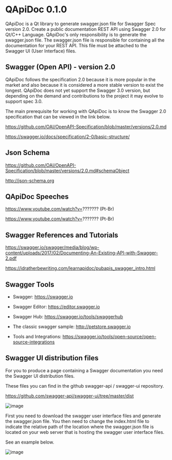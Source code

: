 # QApiDoc 0.1.0
QApiDoc is a Qt library to generate swagger.json file for Swagger Spec version 2.0. Create a public documentation REST API using Swagger 2.0 for Qt/C++ Language. QApiDoc's only responsibility is to generate the swagger.json file. The swagger.json file is responsible for containing all the documentation for your REST API. This file must be attached to the Swagger UI (User Interface) files. 

## Swagger (Open API) - version 2.0

QApiDoc follows the specification 2.0 because it is more popular in the market and also because it is considered a more stable version to exist the longest. QApiDoc does not yet support the Swagger 3.0 version, but depending on the demand and contributions to the project it may evolve to support spec 3.0.

The main prerequisite for working with QApiDoc is to know the Swagger 2.0 specification that can be viewed in the link below.

https://github.com/OAI/OpenAPI-Specification/blob/master/versions/2.0.md

https://swagger.io/docs/specification/2-0/basic-structure/

## Json Schema

https://github.com/OAI/OpenAPI-Specification/blob/master/versions/2.0.md#schemaObject

http://json-schema.org


## QApiDoc Speeches

https://www.youtube.com/watch?v=??????? (Pt-Br)

https://www.youtube.com/watch?v=??????? (Pt-Br)


## Swagger References and Tutorials 

https://swagger.io/swagger/media/blog/wp-content/uploads/2017/02/Documenting-An-Existing-API-with-Swagger-2.pdf

https://idratherbewriting.com/learnapidoc/pubapis_swagger_intro.html


## Swagger Tools

- Swagger:
https://swagger.io

- Swagger Editor:
https://editor.swagger.io

- Swagger Hub:
https://swagger.io/tools/swaggerhub

- The classic swagger sample:
http://petstore.swagger.io

- Tools and Integrations:
https://swagger.io/tools/open-source/open-source-integrations


## Swagger UI distribution files

For you to produce a page containing a Swagger documentation you need the Swagger UI distribution files.

These files you can find in the github swagger-api / swagger-ui repository.

https://github.com/swagger-api/swagger-ui/tree/master/dist

![image](https://user-images.githubusercontent.com/20048296/39937130-2925f868-5525-11e8-921d-c9ff0f59fefd.png)


First you need to download the swagger user interface files and generate the swagger.json file. You then need to change the index.html file to indicate the relative path of the location where the swagger.json file is located on your web server that is hosting the swagger user interface files.

See an example below.

![image](https://user-images.githubusercontent.com/20048296/39946376-49ad0df0-5544-11e8-8a5c-0980f5e6c257.png)
